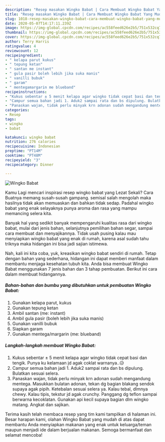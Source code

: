 ```yaml
---
description: "Resep masakan Wingko Babat | Cara Membuat Wingko Babat Yang Mudah Dan Praktis"
title: "Resep masakan Wingko Babat | Cara Membuat Wingko Babat Yang Mudah Dan Praktis"
slug: 1018-resep-masakan-wingko-babat-cara-membuat-wingko-babat-yang-mudah-dan-praktis
date: 2020-05-07T14:17:11.239Z
image: https://img-global.cpcdn.com/recipes/ac558feed626e2b5/751x532cq70/wingko-babat-foto-resep-utama.jpg
thumbnail: https://img-global.cpcdn.com/recipes/ac558feed626e2b5/751x532cq70/wingko-babat-foto-resep-utama.jpg
cover: https://img-global.cpcdn.com/recipes/ac558feed626e2b5/751x532cq70/wingko-babat-foto-resep-utama.jpg
author: Terry Harris
ratingvalue: 4
reviewcount: 12
recipeingredient:
- " kelapa parut kukus"
- " tepung ketan"
- " santan me instant"
- " gula pasir boleh lebih jika suka manis"
- " vanilli bubuk"
- " garam"
- " mentegamargarin me blueband"
recipeinstructions:
- "Kukus sebentar ± 5 menit kelapa agar wingko tidak cepat basi dan tengik. Punya ku kelamaan jd agak coklat warnanya..😥"
- "Campur semua bahan jadi 1. Aduk2 sampai rata dan bs dipulung. Bulatkan sesuai selera."
- "Panaskan wajan, tidak perlu minyak krn adonan sudah mengandung mentega. Masukkan bulatan adonan, tekan dg bagian blakang sendok supaya agak pipih. Ketebalan sesuai selera ya. Kalau tebal, dlmnya chewy. Kalau tipis, tekstur jd agak crunchy. Panggang dg teflon sampai berwarna kecoklatan. Gunakan api kecil supaya bagian dlm wingko matang. Angkat dan sajikan."
categories:
- Resep
tags:
- wingko
- babat

katakunci: wingko babat 
nutrition: 276 calories
recipecuisine: Indonesian
preptime: "PT14M"
cooktime: "PT48M"
recipeyield: "3"
recipecategory: Dinner

---
```



![Wingko Babat](https://img-global.cpcdn.com/recipes/ac558feed626e2b5/751x532cq70/wingko-babat-foto-resep-utama.jpg)

Kamu Lagi mencari inspirasi resep wingko babat yang Lezat Sekali? Cara Buatnya memang susah-susah gampang. semisal salah mengolah maka hasilnya tidak akan memuaskan dan bahkan tidak sedap. Padahal wingko babat yang enak selayaknya punya aroma dan rasa yang mampu memancing selera kita.

Banyak hal yang sedikit banyak mempengaruhi kualitas rasa dari wingko babat, mulai dari jenis bahan, selanjutnya pemilihan bahan segar, sampai cara membuat dan menyajikannya. Tidak usah pusing kalau mau menyiapkan wingko babat yang enak di rumah, karena asal sudah tahu triknya maka hidangan ini bisa jadi sajian istimewa.




Nah, kali ini kita coba, yuk, kreasikan wingko babat sendiri di rumah. Tetap dengan bahan yang sederhana, hidangan ini dapat memberi manfaat dalam membantu menjaga kesehatan tubuh kita. Anda bisa membuat Wingko Babat menggunakan 7 jenis bahan dan 3 tahap pembuatan. Berikut ini cara dalam membuat hidangannya.

<!--inarticleads1-->

##### Bahan-bahan dan bumbu yang dibutuhkan untuk pembuatan Wingko Babat:

1. Gunakan  kelapa parut, kukus
1. Gunakan  tepung ketan
1. Ambil  santan (me: instant)
1. Ambil  gula pasir (boleh lebih jika suka manis)
1. Gunakan  vanilli bubuk
1. Siapkan  garam
1. Gunakan  mentega/margarin (me: blueband)




<!--inarticleads2-->

##### Langkah-langkah membuat Wingko Babat:

1. Kukus sebentar ± 5 menit kelapa agar wingko tidak cepat basi dan tengik. Punya ku kelamaan jd agak coklat warnanya..😥
1. Campur semua bahan jadi 1. Aduk2 sampai rata dan bs dipulung. Bulatkan sesuai selera.
1. Panaskan wajan, tidak perlu minyak krn adonan sudah mengandung mentega. Masukkan bulatan adonan, tekan dg bagian blakang sendok supaya agak pipih. Ketebalan sesuai selera ya. Kalau tebal, dlmnya chewy. Kalau tipis, tekstur jd agak crunchy. Panggang dg teflon sampai berwarna kecoklatan. Gunakan api kecil supaya bagian dlm wingko matang. Angkat dan sajikan.




Terima kasih telah membaca resep yang tim kami tampilkan di halaman ini. Besar harapan kami, olahan Wingko Babat yang mudah di atas dapat membantu Anda menyiapkan makanan yang enak untuk keluarga/teman maupun menjadi ide dalam berjualan makanan. Semoga bermanfaat dan selamat mencoba!
